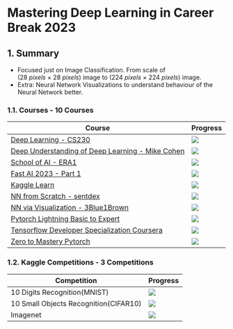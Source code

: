 # Mastering Deep Learning in Career Break 2023

## 1. Summary
- Focused just on Image Classification. From scale of $(28\ pixels\ \times \ 28\ pixels)$  image to $(224\ pixels\ \times \ 224\ pixels)$ image.
- Extra: Neural Network Visualizations to understand behaviour of the Neural Network better.
### 1.1. Courses - 10 Courses
|Course|Progress|
|------|--------|
[Deep Learning - CS230](./Courses/CS230_Deep_Learning_Specialization_Andrew_Ng.md)                      |![](https://geps.dev/progress/45)  |
[Deep Understanding of Deep Learning - Mike Cohen](Deep_Understanding_of_Deep_Learning_Mike_Cohen.md)   |![](https://geps.dev/progress/30)  |
[School of AI - ERA1](ERA1_School_Of_AI.md)                                                             |![](https://geps.dev/progress/40)  |
[Fast AI 2023 - Part 1](FastAI_Practical_Deep_Learning_Jeremy_Howard.md)                                |![](https://geps.dev/progress/0)   |
[Kaggle Learn](./Courses/Kaggle_Learn.md)                                                               |![](https://geps.dev/progress/100) |
[NN from Scratch - sentdex](Neural_Networks_from_Scratch_sentdex.md)                                    |![](https://geps.dev/progress/80)  |
[NN via Visualization - 3Blue1Brown](Neural_Networks_via_Visualization_3Blue1Brown.md)                  |![](https://geps.dev/progress/80)  |
[Pytorch Lightning Basic to Expert](Pytorch_Lightning_Level_Up_Basic_to_Expert.md)                      |![](https://geps.dev/progress/30)  |
[Tensorflow Developer Specialization Coursera](Tensorflow_Developer_Certificate_Specialization.md)      |![](https://geps.dev/progress/30)  |
[Zero to Mastery Pytorch](./Courses/Zero_to_mastery_Tensorflow.md)                                      |![](https://geps.dev/progress/40)  |

### 1.2. Kaggle Competitions - 3 Competitions
|Competition|Progress|
|-----------|--------|
10 Digits Recognition(MNIST)                                 |![](https://geps.dev/progress/100) |
10 Small Objects Recognition(CIFAR10)                        |![](https://geps.dev/progress/100) |
Imagenet                                                     |![](https://geps.dev/progress/40)  |